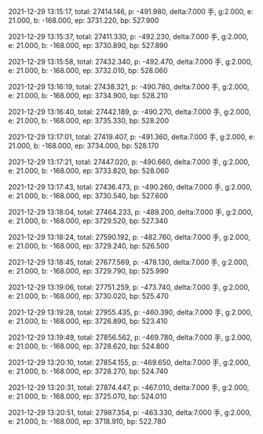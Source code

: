 2021-12-29 13:15:17, total: 27414.146, p: -491.980, delta:7.000 手, g:2.000, e: 21.000, b: -168.000, ep: 3731.220, bp: 527.900

2021-12-29 13:15:37, total: 27411.330, p: -492.230, delta:7.000 手, g:2.000, e: 21.000, b: -168.000, ep: 3730.890, bp: 527.890

2021-12-29 13:15:58, total: 27432.340, p: -492.470, delta:7.000 手, g:2.000, e: 21.000, b: -168.000, ep: 3732.010, bp: 528.060

2021-12-29 13:16:19, total: 27438.321, p: -490.780, delta:7.000 手, g:2.000, e: 21.000, b: -168.000, ep: 3734.900, bp: 528.210

2021-12-29 13:16:40, total: 27442.189, p: -490.270, delta:7.000 手, g:2.000, e: 21.000, b: -168.000, ep: 3735.330, bp: 528.200

2021-12-29 13:17:01, total: 27419.407, p: -491.360, delta:7.000 手, g:2.000, e: 21.000, b: -168.000, ep: 3734.000, bp: 528.170

2021-12-29 13:17:21, total: 27447.020, p: -490.660, delta:7.000 手, g:2.000, e: 21.000, b: -168.000, ep: 3733.820, bp: 528.060

2021-12-29 13:17:43, total: 27436.473, p: -490.260, delta:7.000 手, g:2.000, e: 21.000, b: -168.000, ep: 3730.540, bp: 527.600

2021-12-29 13:18:04, total: 27464.233, p: -489.200, delta:7.000 手, g:2.000, e: 21.000, b: -168.000, ep: 3729.520, bp: 527.340

2021-12-29 13:18:24, total: 27590.192, p: -482.760, delta:7.000 手, g:2.000, e: 21.000, b: -168.000, ep: 3729.240, bp: 526.500

2021-12-29 13:18:45, total: 27677.569, p: -478.130, delta:7.000 手, g:2.000, e: 21.000, b: -168.000, ep: 3729.790, bp: 525.990

2021-12-29 13:19:06, total: 27751.259, p: -473.740, delta:7.000 手, g:2.000, e: 21.000, b: -168.000, ep: 3730.020, bp: 525.470

2021-12-29 13:19:28, total: 27955.435, p: -460.390, delta:7.000 手, g:2.000, e: 21.000, b: -168.000, ep: 3726.890, bp: 523.410

2021-12-29 13:19:49, total: 27856.562, p: -469.780, delta:7.000 手, g:2.000, e: 21.000, b: -168.000, ep: 3728.620, bp: 524.800

2021-12-29 13:20:10, total: 27854.155, p: -469.650, delta:7.000 手, g:2.000, e: 21.000, b: -168.000, ep: 3728.270, bp: 524.740

2021-12-29 13:20:31, total: 27874.447, p: -467.010, delta:7.000 手, g:2.000, e: 21.000, b: -168.000, ep: 3725.070, bp: 524.010

2021-12-29 13:20:51, total: 27987.354, p: -463.330, delta:7.000 手, g:2.000, e: 21.000, b: -168.000, ep: 3718.910, bp: 522.780